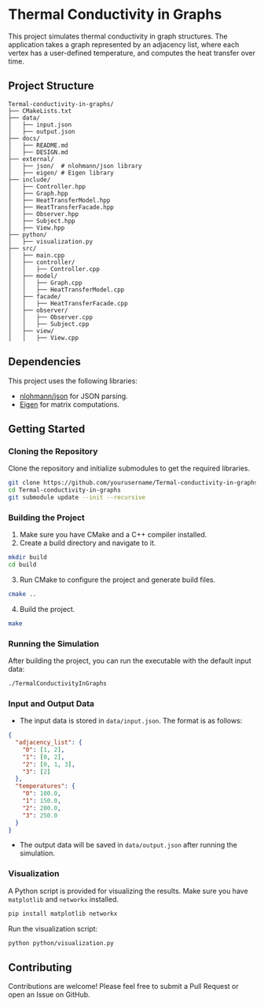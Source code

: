 # Thermal Conductivity in Graphs

This project simulates thermal conductivity in graph structures. The application takes a graph represented by an adjacency list, where each vertex has a user-defined temperature, and computes the heat transfer over time.

## Project Structure

```
Termal-conductivity-in-graphs/
├── CMakeLists.txt
├── data/
│   ├── input.json
│   ├── output.json
├── docs/
│   ├── README.md
│   ├── DESIGN.md
├── external/
│   ├── json/  # nlohmann/json library
│   ├── eigen/ # Eigen library
├── include/
│   ├── Controller.hpp
│   ├── Graph.hpp
│   ├── HeatTransferModel.hpp
│   ├── HeatTransferFacade.hpp
│   ├── Observer.hpp
│   ├── Subject.hpp
│   ├── View.hpp
├── python/
│   ├── visualization.py
├── src/
│   ├── main.cpp
│   ├── controller/
│   │   ├── Controller.cpp
│   ├── model/
│   │   ├── Graph.cpp
│   │   ├── HeatTransferModel.cpp
│   ├── facade/
│   │   ├── HeatTransferFacade.cpp
│   ├── observer/
│   │   ├── Observer.cpp
│   │   ├── Subject.cpp
│   ├── view/
│   │   ├── View.cpp
```

## Dependencies

This project uses the following libraries:
- [nlohmann/json](https://github.com/nlohmann/json) for JSON parsing.
- [Eigen](https://gitlab.com/libeigen/eigen) for matrix computations.

## Getting Started

### Cloning the Repository

Clone the repository and initialize submodules to get the required libraries.

```bash
git clone https://github.com/yourusername/Termal-conductivity-in-graphs.git
cd Termal-conductivity-in-graphs
git submodule update --init --recursive
```

### Building the Project

1. Make sure you have CMake and a C++ compiler installed.
2. Create a build directory and navigate to it.

```bash
mkdir build
cd build
```

3. Run CMake to configure the project and generate build files.

```bash
cmake ..
```

4. Build the project.

```bash
make
```

### Running the Simulation

After building the project, you can run the executable with the default input data:

```bash
./TermalConductivityInGraphs
```

### Input and Output Data

- The input data is stored in `data/input.json`. The format is as follows:

```json
{
  "adjacency_list": {
    "0": [1, 2],
    "1": [0, 2],
    "2": [0, 1, 3],
    "3": [2]
  },
  "temperatures": {
    "0": 100.0,
    "1": 150.0,
    "2": 200.0,
    "3": 250.0
  }
}
```

- The output data will be saved in `data/output.json` after running the simulation.

### Visualization

A Python script is provided for visualizing the results. Make sure you have `matplotlib` and `networkx` installed.

```bash
pip install matplotlib networkx
```

Run the visualization script:

```bash
python python/visualization.py
```

## Contributing

Contributions are welcome! Please feel free to submit a Pull Request or open an Issue on GitHub.
